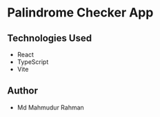 # Palindrome Checker App

## Technologies Used

- React
- TypeScript
- Vite

## Author

- Md Mahmudur Rahman
